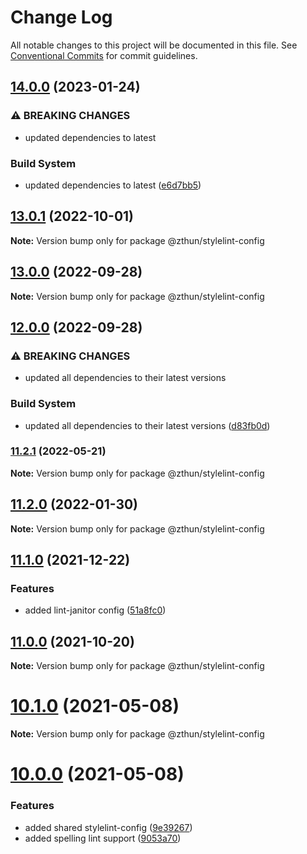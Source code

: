 # Change Log

All notable changes to this project will be documented in this file.
See [Conventional Commits](https://conventionalcommits.org) for commit guidelines.

## [14.0.0](https://github.com/zthun/janitor/compare/v13.0.2...v14.0.0) (2023-01-24)


### ⚠ BREAKING CHANGES

* updated dependencies to latest

### Build System

* updated dependencies to latest ([e6d7bb5](https://github.com/zthun/janitor/commit/e6d7bb5023193235d7069976a1fe39a59cfed1e4))



## [13.0.1](https://github.com/zthun/janitor/compare/v13.0.0...v13.0.1) (2022-10-01)

**Note:** Version bump only for package @zthun/stylelint-config





## [13.0.0](https://github.com/zthun/janitor/compare/v12.0.0...v13.0.0) (2022-09-28)

**Note:** Version bump only for package @zthun/stylelint-config





## [12.0.0](https://github.com/zthun/janitor/compare/v11.2.1...v12.0.0) (2022-09-28)


### ⚠ BREAKING CHANGES

* updated all dependencies to their latest versions

### Build System

* updated all dependencies to their latest versions ([d83fb0d](https://github.com/zthun/janitor/commit/d83fb0ded574e7f8d6052d0cb6d6635a36fc0e96))



### [11.2.1](https://github.com/zthun/janitor/compare/v11.2.0...v11.2.1) (2022-05-21)

**Note:** Version bump only for package @zthun/stylelint-config





## [11.2.0](https://github.com/zthun/janitor/compare/v11.1.1...v11.2.0) (2022-01-30)

**Note:** Version bump only for package @zthun/stylelint-config





## [11.1.0](https://github.com/zthun/janitor/compare/v11.0.0...v11.1.0) (2021-12-22)


### Features

* added lint-janitor config ([51a8fc0](https://github.com/zthun/janitor/commit/51a8fc065e40317b04cda045998ebf19898ca73d))



## [11.0.0](https://github.com/zthun/janitor/compare/v10.2.0...v11.0.0) (2021-10-20)

**Note:** Version bump only for package @zthun/stylelint-config





# [10.1.0](https://github.com/zthun/janitor/compare/v10.0.0...v10.1.0) (2021-05-08)

**Note:** Version bump only for package @zthun/stylelint-config





# [10.0.0](https://github.com/zthun/janitor/compare/v9.0.0...v10.0.0) (2021-05-08)


### Features

* added shared stylelint-config ([9e39267](https://github.com/zthun/janitor/commit/9e39267f4edfeb5ecdaabefa27243f2c574e6408))
* added spelling lint support ([9053a70](https://github.com/zthun/janitor/commit/9053a70699cb1d031268d5ce21768db0b24234d7))
